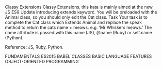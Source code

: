 Classy Extensions
Classy Extensions, this kata is mainly aimed at the new JS ES6 Update introducing extends keyword. You will be preloaded with the Animal class, so you should only edit the Cat class.
Task
Your task is to complete the Cat class which Extends Animal and replace the speak method to return the cats name + meows. e.g. 'Mr Whiskers meows.'
The name attribute is passed with this.name (JS), @name (Ruby) or self.name (Python).

Reference: JS, Ruby, Python.

FUNDAMENTALS ES2015 BABEL CLASSES BASIC LANGUAGE FEATURES OBJECT-ORIENTED PROGRAMMING